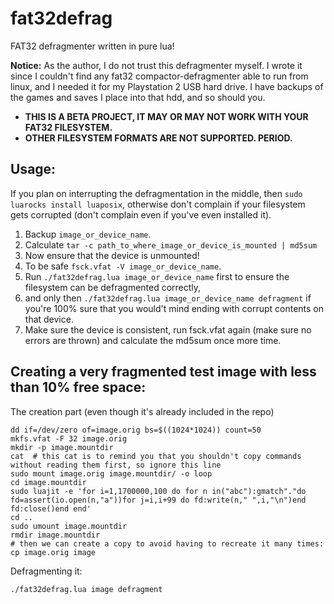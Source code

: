 # fat32defrag
FAT32 defragmenter written in pure lua!

**Notice:** As the author, I do not trust this defragmenter myself.  I wrote it since I couldn't find any fat32 compactor-defragmenter able to run from linux, and I needed it for my Playstation 2 USB hard drive.  I have backups of the games and saves I place into that hdd, and so should you.

* **THIS IS A BETA PROJECT, IT MAY OR MAY NOT WORK WITH YOUR FAT32 FILESYSTEM.**
* **OTHER FILESYSTEM FORMATS ARE NOT SUPPORTED. PERIOD.**

## Usage:

If you plan on interrupting the defragmentation in the middle, then `sudo luarocks install luaposix`, otherwise don't complain if your filesystem gets corrupted (don't complain even if you've even installed it).

1. Backup `image_or_device_name`.
2. Calculate `tar -c path_to_where_image_or_device_is_mounted | md5sum`
3. Now ensure that the device is unmounted!
4. To be safe `fsck.vfat -V image_or_device_name`.
5. Run `./fat32defrag.lua image_or_device_name` first to ensure the filesystem can be defragmented correctly,
6. and only then `./fat32defrag.lua image_or_device_name defragment` if you're 100% sure that you would't mind ending with corrupt contents on that device.
7. Make sure the device is consistent, run fsck.vfat again (make sure no errors are thrown) and calculate the md5sum once more time.

## Creating a very fragmented test image with less than 10% free space:

The creation part (even though it's already included in the repo)
```
dd if=/dev/zero of=image.orig bs=$((1024*1024)) count=50
mkfs.vfat -F 32 image.orig
mkdir -p image.mountdir
cat  # this cat is to remind you that you shouldn't copy commands without reading them first, so ignore this line
sudo mount image.orig image.mountdir/ -o loop
cd image.mountdir
sudo luajit -e 'for i=1,1700000,100 do for n in("abc"):gmatch"."do fd=assert(io.open(n,"a"))for j=i,i+99 do fd:write(n," ",i,"\n")end fd:close()end end'
cd ..
sudo umount image.mountdir
rmdir image.mountdir
# then we can create a copy to avoid having to recreate it many times:
cp image.orig image
```

Defragmenting it:
```
./fat32defrag.lua image defragment
```
